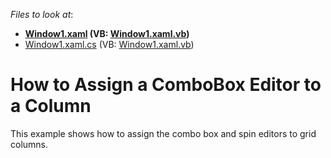 <!-- default file list -->
*Files to look at*:

* **[Window1.xaml](./CS/DXGrid_AssignComboBoxToColumn/Window1.xaml) (VB: [Window1.xaml.vb](./VB/DXGrid_AssignComboBoxToColumn/Window1.xaml.vb))**
* [Window1.xaml.cs](./CS/DXGrid_AssignComboBoxToColumn/Window1.xaml.cs) (VB: [Window1.xaml.vb](./VB/DXGrid_AssignComboBoxToColumn/Window1.xaml.vb))
<!-- default file list end -->
# How to Assign a ComboBox Editor to a Column


<p>This example shows how to assign the combo box and spin editors to grid columns.</p>

<br/>


